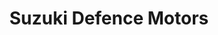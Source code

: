 ---
title: "Suzuki Defence Motors"
url: /karachi/suzuki-defence-motors-korangi-industrial-area/
shop: Allgemein
---